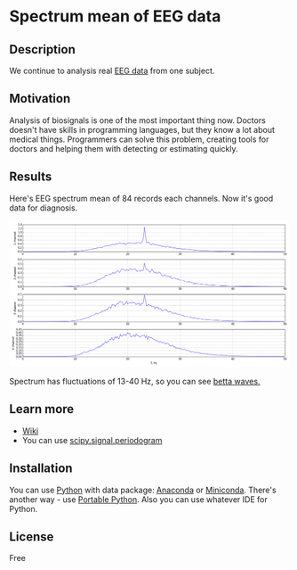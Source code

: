 # Spectrum mean of EEG data

## Description

We continue to analysis real [EEG data](https://github.com/rcv911/periodogram/tree/master/data%20files) from one subject.

## Motivation

Analysis of biosignals is one of the most important thing now. Doctors doesn't have skills in programming languages, 
but they know a lot about medical things. Programmers can solve this problem, creating tools for doctors and helping them with detecting or 
estimating quickly. 

## Results

Here's EEG spectrum mean of 84 records each channels. Now it's good data for diagnosis. 

![](images/spectrum_average_eeg.png)

Spectrum has fluctuations of 13-40 Hz, so you can see [betta waves.](https://en.wikipedia.org/wiki/Beta_wave)

## Learn more

- [Wiki](https://en.wikipedia.org/wiki/Electroencephalography)
- You can use [scipy.signal.periodogram](https://docs.scipy.org/doc/scipy-0.13.0/reference/generated/scipy.signal.periodogram.html#scipy-signal-periodogram)

## Installation

You can use [Python](https://www.python.org/) with data package: [Anaconda](https://www.anaconda.com/) or [Miniconda](https://conda.io/miniconda).
There's another way - use [Portable Python](http://portablepython.com/). Also you can use whatever IDE for Python.

## License

Free